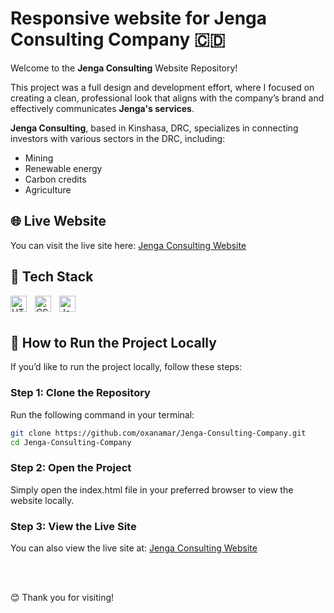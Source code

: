 # Responsive website for Jenga Consulting Company 🇨🇩

Welcome to the **Jenga Consulting** Website Repository! 

This project was a full design and development effort, where I focused on creating a clean, professional look that aligns with the company’s brand and effectively communicates **Jenga's services**.

**Jenga Consulting**, based in Kinshasa, DRC, specializes in connecting investors with various sectors in the DRC, including:

- Mining
- Renewable energy
- Carbon credits
- Agriculture


## 🌐 Live Website

You can visit the live site here: [Jenga Consulting Website](https://jenga-consulting.netlify.app/)



## 📱 Tech Stack
<img align="left" alt="HTML5" width="26px" src="https://cdn.jsdelivr.net/gh/devicons/devicon/icons/html5/html5-original.svg" style="padding-right:10px;" />
<img align="left" alt="CSS3" width="26px" src="https://cdn.jsdelivr.net/gh/devicons/devicon/icons/css3/css3-original.svg" style="padding-right:10px;" />
<img align="left" alt="JavaScript" width="26px" src="https://cdn.jsdelivr.net/gh/devicons/devicon/icons/javascript/javascript-original.svg" style="padding-right:10px;" />


<br><br>


## 🚀 How to Run the Project Locally

If you’d like to run the project locally, follow these steps:

### Step 1: Clone the Repository

Run the following command in your terminal:
```bash
git clone https://github.com/oxanamar/Jenga-Consulting-Company.git
cd Jenga-Consulting-Company
```

### Step 2: Open the Project
Simply open the index.html file in your preferred browser to view the website locally.

### Step 3: View the Live Site
You can also view the live site at: [Jenga Consulting Website](https://jenga-consulting.netlify.app/)

<br><br>

😊 Thank you for visiting! 
